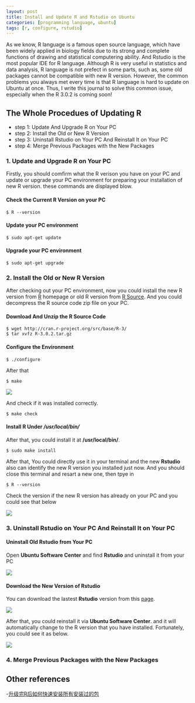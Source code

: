 ```yaml
---
layout: post
title: Install and Update R and Rstudio on Ubuntu
categories: [programming language, ubuntu]
tags: [r, configure, rstudio]
---
```


As we know, R language is a famous open source language, which have been widely applied in biology fields due to its strong and complete functions of drawing and statistical computering ability. And Rstudio is the most popular IDE for R language. Although R is very useful in statistics and data analysis, R language is not prefect in some parts, such as, some old packages cannot be compatible with new R version. However, the common problems you always met every time is that R language is hard to update on Ubuntu at once. Thus, I write this journal to solve this common issue, especially when the R 3.0.2 is coming soon! 

## The Whole Procedues of Updating R

- step 1: Update And Upgrade R on Your PC
- step 2: Install the Old or New R Version
- step 3: Uninstall Rstudio on Your PC And Reinstall It on Your PC
- step 4: Merge Previous Packages with the New Packages 

### 1. Update and Upgrade R on Your PC

Firstly, you should comfirm what the R verison you have on your PC and update or upgrade your PC environment for preparing your installation of new R version. these commands are displayed blow.

#### Check the Current R Version on your PC
```
$ R --version 
```
#### Update your PC environment
```
$ sudo apt-get update 
```
#### Upgrade your PC environment
```
$ sudo apt-get upgrade
```

### 2. Install the Old or New R Version
After checking out your PC environment, now you could install the new R version from [R](http://cran.rstudio.com/) homepage or old R version from [R Source](http://cran.r-project.org/sources.html). And you could decompress the R source code zip file on your PC.

#### Download And Unzip the R Source Code
```
$ wget http://cran.r-project.org/src/base/R-3/
$ tar xvfz R-3.0.2.tar.gz
```
#### Configure the Environment 
```
$ ./configure
```
After that

```
$ make
```
![](http://i.imgur.com/EsMVc44.png)

And check if it was installed correctly.

```
$ make check
```
#### Install R Under */usr/local/bin/* 

After that, you could install it at **/usr/local/bin/**.

```
$ sudo make install
```
After that, You could directly use it in your terminal and the new **Rstudio** also can identify the new R version you installed just now. And you should close this terminal and resart a new one, then tpye in 

```
$ R --version
```
Check the version if the new R version has already on your PC and you could see that below

![](http://i.imgur.com/8U6lsLp.png)

### 3. Uninstall Rstudio on Your PC And Reinstall It on Your PC

#### Uninstall Old Rstudio from Your PC

Open **Ubuntu Software Center** and find **Rstudio** and uninstall it from your PC

![](http://i.imgur.com/rFBcNzH.png)

#### Download the New Version of Rstudio

You can download the lastest **Rstudio** version from this [page](http://www.rstudio.com/ide/download/desktop).

![](http://i.imgur.com/pYhLnnw.png)

After that, you could reinstall it via **Ubuntu Software Center**. and it will automatically change to the R version that you have installed. Fortunately, you could see it as below.

![](http://i.imgur.com/gM70JYv.png)

### 4. Merge Previous Packages with the New Packages

## Other references

-[升级完R后如何快速安装所有安装过的包](http://pgfe.umassmed.edu/ou/archives/3113)

